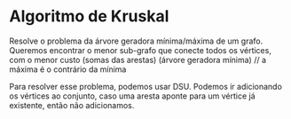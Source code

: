 # Algoritmo de Kruskal

Resolve o problema da árvore geradora mínima/máxima de um grafo.
Queremos encontrar o menor sub-grafo que conecte todos os vértices, com o menor custo (somas das arestas) (árvore geradora mínima)
// a máxima é o contrário da mínima

Para resolver esse problema, podemos usar DSU. Podemos ir adicionando os vértices ao conjunto, caso uma aresta aponte para um vértice já existente, então não adicionamos.